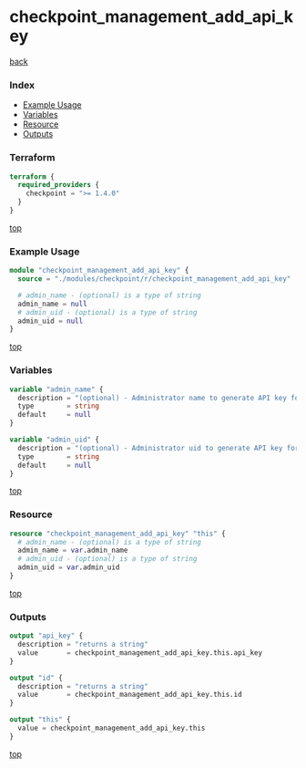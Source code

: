 # checkpoint_management_add_api_key

[back](../checkpoint.md)

### Index

- [Example Usage](#example-usage)
- [Variables](#variables)
- [Resource](#resource)
- [Outputs](#outputs)

### Terraform

```terraform
terraform {
  required_providers {
    checkpoint = ">= 1.4.0"
  }
}
```

[top](#index)

### Example Usage

```terraform
module "checkpoint_management_add_api_key" {
  source = "./modules/checkpoint/r/checkpoint_management_add_api_key"

  # admin_name - (optional) is a type of string
  admin_name = null
  # admin_uid - (optional) is a type of string
  admin_uid = null
}
```

[top](#index)

### Variables

```terraform
variable "admin_name" {
  description = "(optional) - Administrator name to generate API key for."
  type        = string
  default     = null
}

variable "admin_uid" {
  description = "(optional) - Administrator uid to generate API key for."
  type        = string
  default     = null
}
```

[top](#index)

### Resource

```terraform
resource "checkpoint_management_add_api_key" "this" {
  # admin_name - (optional) is a type of string
  admin_name = var.admin_name
  # admin_uid - (optional) is a type of string
  admin_uid = var.admin_uid
}
```

[top](#index)

### Outputs

```terraform
output "api_key" {
  description = "returns a string"
  value       = checkpoint_management_add_api_key.this.api_key
}

output "id" {
  description = "returns a string"
  value       = checkpoint_management_add_api_key.this.id
}

output "this" {
  value = checkpoint_management_add_api_key.this
}
```

[top](#index)